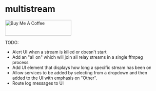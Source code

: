 # multistream

<a href="https://www.buymeacoffee.com/16mm" target="_blank"><img src="https://cdn.buymeacoffee.com/buttons/default-orange.png" alt="Buy Me A Coffee" style="height: 51px !important;width: 217px !important;" ></a>

TODO:

* Alert UI when a stream is killed or doesn't start
* Add an "all on" which will join all relay streams in a single ffmpeg process
* Add UI element that displays how long a specific stream has been on
* Allow services to be added by selecting from a dropdown and then added to the UI with emphasis on "Other".
* Route log messages to UI